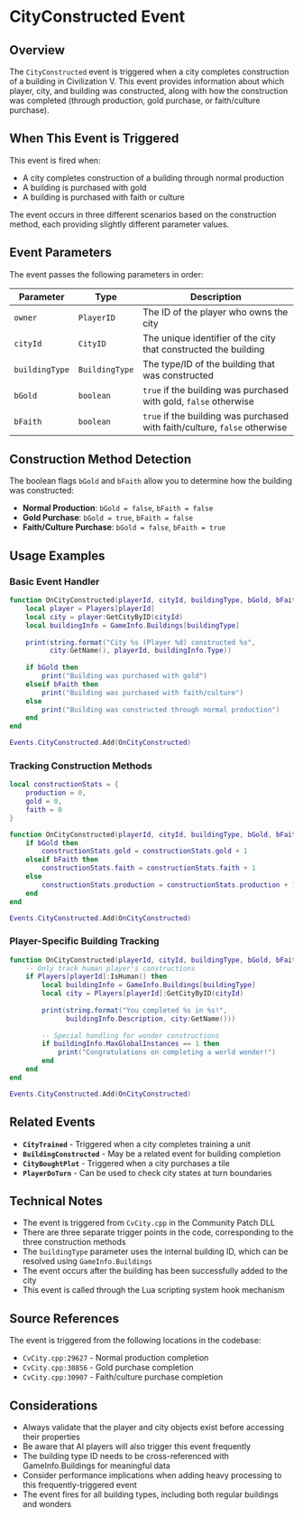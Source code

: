 # CityConstructed Event

## Overview

The `CityConstructed` event is triggered when a city completes construction of a building in Civilization V. This event provides information about which player, city, and building was constructed, along with how the construction was completed (through production, gold purchase, or faith/culture purchase).

## When This Event is Triggered

This event is fired when:
- A city completes construction of a building through normal production
- A building is purchased with gold
- A building is purchased with faith or culture

The event occurs in three different scenarios based on the construction method, each providing slightly different parameter values.

## Event Parameters

The event passes the following parameters in order:

| Parameter | Type | Description |
|-----------|------|-------------|
| `owner` | `PlayerID` | The ID of the player who owns the city |
| `cityId` | `CityID` | The unique identifier of the city that constructed the building |
| `buildingType` | `BuildingType` | The type/ID of the building that was constructed |
| `bGold` | `boolean` | `true` if the building was purchased with gold, `false` otherwise |
| `bFaith` | `boolean` | `true` if the building was purchased with faith/culture, `false` otherwise |

## Construction Method Detection

The boolean flags `bGold` and `bFaith` allow you to determine how the building was constructed:

- **Normal Production**: `bGold = false`, `bFaith = false`
- **Gold Purchase**: `bGold = true`, `bFaith = false`  
- **Faith/Culture Purchase**: `bGold = false`, `bFaith = true`

## Usage Examples

### Basic Event Handler
```lua
function OnCityConstructed(playerId, cityId, buildingType, bGold, bFaith)
    local player = Players[playerId]
    local city = player:GetCityByID(cityId)
    local buildingInfo = GameInfo.Buildings[buildingType]
    
    print(string.format("City %s (Player %d) constructed %s", 
          city:GetName(), playerId, buildingInfo.Type))
    
    if bGold then
        print("Building was purchased with gold")
    elseif bFaith then
        print("Building was purchased with faith/culture")
    else
        print("Building was constructed through normal production")
    end
end

Events.CityConstructed.Add(OnCityConstructed)
```

### Tracking Construction Methods
```lua
local constructionStats = {
    production = 0,
    gold = 0,
    faith = 0
}

function OnCityConstructed(playerId, cityId, buildingType, bGold, bFaith)
    if bGold then
        constructionStats.gold = constructionStats.gold + 1
    elseif bFaith then
        constructionStats.faith = constructionStats.faith + 1
    else
        constructionStats.production = constructionStats.production + 1
    end
end

Events.CityConstructed.Add(OnCityConstructed)
```

### Player-Specific Building Tracking
```lua
function OnCityConstructed(playerId, cityId, buildingType, bGold, bFaith)
    -- Only track human player's constructions
    if Players[playerId]:IsHuman() then
        local buildingInfo = GameInfo.Buildings[buildingType]
        local city = Players[playerId]:GetCityByID(cityId)
        
        print(string.format("You completed %s in %s!", 
              buildingInfo.Description, city:GetName()))
        
        -- Special handling for wonder constructions
        if buildingInfo.MaxGlobalInstances == 1 then
            print("Congratulations on completing a world wonder!")
        end
    end
end

Events.CityConstructed.Add(OnCityConstructed)
```

## Related Events

- **`CityTrained`** - Triggered when a city completes training a unit
- **`BuildingConstructed`** - May be a related event for building completion
- **`CityBoughtPlot`** - Triggered when a city purchases a tile
- **`PlayerDoTurn`** - Can be used to check city states at turn boundaries

## Technical Notes

- The event is triggered from `CvCity.cpp` in the Community Patch DLL
- There are three separate trigger points in the code, corresponding to the three construction methods
- The `buildingType` parameter uses the internal building ID, which can be resolved using `GameInfo.Buildings`
- The event occurs after the building has been successfully added to the city
- This event is called through the Lua scripting system hook mechanism

## Source References

The event is triggered from the following locations in the codebase:
- `CvCity.cpp:29627` - Normal production completion
- `CvCity.cpp:30856` - Gold purchase completion  
- `CvCity.cpp:30907` - Faith/culture purchase completion

## Considerations

- Always validate that the player and city objects exist before accessing their properties
- Be aware that AI players will also trigger this event frequently
- The building type ID needs to be cross-referenced with GameInfo.Buildings for meaningful data
- Consider performance implications when adding heavy processing to this frequently-triggered event
- The event fires for all building types, including both regular buildings and wonders
